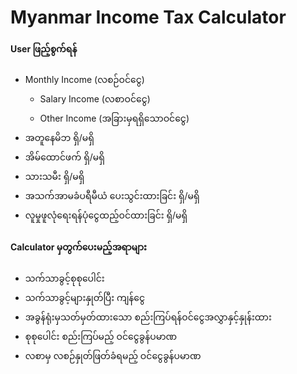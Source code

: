 # Myanmar Income Tax Calculator
#### User ဖြည့်စွက်ရန်
- Monthly Income (လစဉ်ဝင်ငွေ)
	- Salary Income (လစာဝင်ငွေ)
	- Other Income (အခြားမှရရှိသောဝင်ငွေ)
- အတူနေမိဘ ရှိ/မရှိ
- အိမ်ထောင်ဖက် ရှိ/မရှိ
- သားသမီး ရှိ/မရှိ
- အသက်အာမခံပရီမီယံ ပေးသွင်းထားခြင်း ရှိ/မရှိ
- လူမှုဖူလုံရေးရန်ပုံငွေထည့်ဝင်ထားခြင်း ရှိ/မရှိ

#### Calculator မှတွက်ပေးမည့်အရာများ
- သက်သာခွင့်စုစုပေါင်း
- သက်သာခွင့်များနှုတ်ပြီး ကျန်ငွေ
- အခွန်ရုံးမှသတ်မှတ်ထားသော စည်းကြပ်ရန်ဝင်ငွေအလွှာနှင့်နှုန်းထား
- စုစုပေါင်း စည်းကြပ်မည့် ဝင်ငွေခွန်ပမာဏ
- လစာမှ လစဉ်နှုတ်ဖြတ်ခံရမည့် ဝင်ငွေခွန်ပမာဏ
